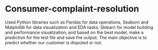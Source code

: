 # Consumer-complaint-resolution
Used Python libraries such as Pandas for data operations, Seaborn and Matplotlib for data visualization and EDA tasks, Sklearn for model building and performance visualization, and based on the best model, make a prediction for the test file and save the output. The main objective is to predict whether our customer is disputed or not.
